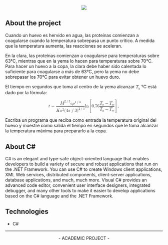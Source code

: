 <p align="center">
  <img src="https://serving.photos.photobox.com/74658710c776094674480f20fd3e87b31aaf0bde8fb5b69bc0e49a6f954667fb76e301a8.jpg"> 
</p>  

About the project
-------------
Cuando un huevo es hervido en agua, las proteínas comienzan a coagularse cuando la temperatura sobrepasa un punto crítico. A medida que la temperatura aumenta, las reacciones se aceleran.

En la clara, las proteínas comienzan a coagularse para temperaturas sobre 63°C, mientras que en la yema lo hacen para temperaturas sobre 70°C. Para hacer un huevo a la copa, la clara debe haber sido calentada lo suficiente para coagularse a más de 63°C, pero la yema no debe sobrepasar los 70°C para evitar obtener un huevo duro.

El tiempo en segundos que toma al centro de la yema alcanzar <math xmlns="http://www.w3.org/1998/Math/MathML">
  <msub>
    <mi>T</mi>
    <mi>y</mi>
  </msub>
</math>
°C está dado por la fórmula:

<math xmlns="http://www.w3.org/1998/Math/MathML" display="block">
  <mi>t</mi>
  <mo>=</mo>
  <mfrac>
    <mrow>
      <msup>
        <mi>M</mi>
        <mrow class="MJX-TeXAtom-ORD">
          <mn>2</mn>
          <mrow class="MJX-TeXAtom-ORD">
            <mo>/</mo>
          </mrow>
          <mn>3</mn>
        </mrow>
      </msup>
      <mi>c</mi>
      <msup>
        <mi>&#x03C1;<!-- ρ --></mi>
        <mrow class="MJX-TeXAtom-ORD">
          <mn>1</mn>
          <mrow class="MJX-TeXAtom-ORD">
            <mo>/</mo>
          </mrow>
          <mn>3</mn>
        </mrow>
      </msup>
    </mrow>
    <mrow>
      <mi>K</mi>
      <msup>
        <mi>&#x03C0;<!-- π --></mi>
        <mn>2</mn>
      </msup>
      <mo stretchy="false">(</mo>
      <mn>4</mn>
      <mi>&#x03C0;<!-- π --></mi>
      <mrow class="MJX-TeXAtom-ORD">
        <mo>/</mo>
      </mrow>
      <mn>3</mn>
      <msup>
        <mo stretchy="false">)</mo>
        <mrow class="MJX-TeXAtom-ORD">
          <mn>2</mn>
          <mrow class="MJX-TeXAtom-ORD">
            <mo>/</mo>
          </mrow>
          <mn>3</mn>
        </mrow>
      </msup>
    </mrow>
  </mfrac>
  <mi>ln</mi>
  <mo>&#x2061;<!-- ⁡ --></mo>
  <mrow>
    <mo>[</mo>
    <mrow>
      <mn>0.76</mn>
      <mfrac>
        <mrow>
          <msub>
            <mi>T</mi>
            <mi>o</mi>
          </msub>
          <mo>&#x2212;<!-- − --></mo>
          <msub>
            <mi>T</mi>
            <mi>w</mi>
          </msub>
        </mrow>
        <mrow>
          <msub>
            <mi>T</mi>
            <mi>y</mi>
          </msub>
          <mo>&#x2212;<!-- − --></mo>
          <msub>
            <mi>T</mi>
            <mi>w</mi>
          </msub>
        </mrow>
      </mfrac>
    </mrow>
    <mo>]</mo>
  </mrow>
  <mo>,</mo>
</math>

Escriba un programa que reciba como entrada la temperatura original del huevo y muestre como salida el tiempo en segundos que le toma alcanzar la temperatura máxima para prepararlo a la copa.




About C#
-------------
C# is an elegant and type-safe object-oriented language that enables developers to build a variety of secure and robust applications that run on the .NET Framework. You can use C# to create Windows client applications, XML Web services, distributed components, client-server applications, database applications, and much, much more. Visual C# provides an advanced code editor, convenient user interface designers, integrated debugger, and many other tools to make it easier to develop applications based on the C# language and the .NET Framework.

Technologies
-------------
- C#

-------------
<p align="center">
- ACADEMIC PROJECT -
</p>



 
